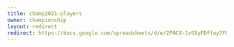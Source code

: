 ```yaml
---
title: champ2021-players
owner: championship
layout: redirect
redirect: https://docs.google.com/spreadsheets/d/e/2PACX-1vSXyFDffoy7FUwgtXLPPLeyktn7qyQsqvez9-6rMF5y47qb7AqpUN8sFOhLo8THWHuMRX300xGV1uqp/pubhtml?gid=902104105
---
```

